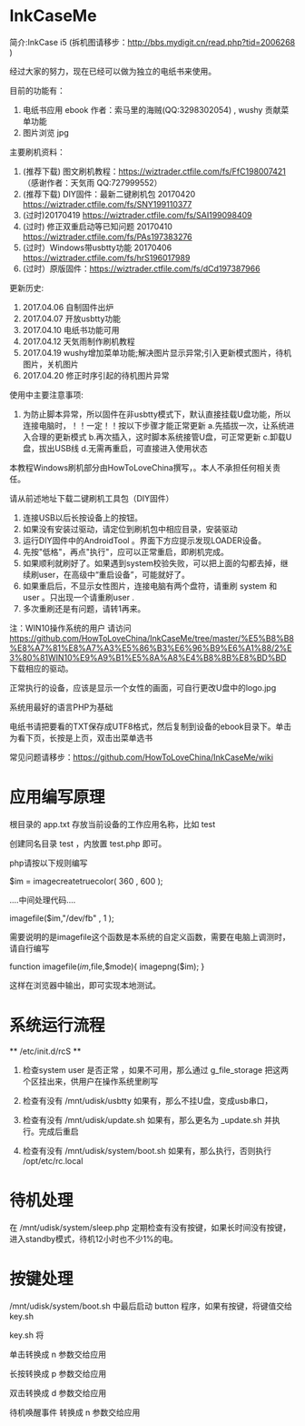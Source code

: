 # InkCaseMe

简介:InkCase i5  (拆机图请移步：http://bbs.mydigit.cn/read.php?tid=2006268 )

经过大家的努力，现在已经可以做为独立的电纸书来使用。

目前的功能有：

1. 电纸书应用 ebook  作者：索马里的海贼(QQ:3298302054) , wushy 贡献菜单功能
2. 图片浏览   jpg 

主要刷机资料：
1. (推荐下载) 图文刷机教程：https://wiztrader.ctfile.com/fs/FfC198007421 （感谢作者：天気雨 QQ:727999552）
2. (推荐下载) DIY固件：最新二键刷机包 20170420 https://wiztrader.ctfile.com/fs/SNY199110377
3. (过时)20170419 https://wiztrader.ctfile.com/fs/SAI199098409
4. (过时) 修正双重启动等已知问题 20170410 https://wiztrader.ctfile.com/fs/PAs197383276
5. (过时）Windows带usbtty功能  20170406 https://wiztrader.ctfile.com/fs/hrS196017989
6. (过时）原版固件：https://wiztrader.ctfile.com/fs/dCd197387966

更新历史:
1. 2017.04.06 自制固件出炉
2. 2017.04.07 开放usbtty功能
3. 2017.04.10 电纸书功能可用
4. 2017.04.12 天気雨制作刷机教程
5. 2017.04.19 wushy增加菜单功能;解决图片显示异常;引入更新模式图片，待机图片，关机图片
6. 2017.04.20 修正时序引起的待机图片异常

使用中主要注意事项:
1. 为防止脚本异常，所以固件在非usbtty模式下，默认直接挂载U盘功能，所以连接电脑时，！！一定！！按以下步骤才能正常更新
   a.先插拔一次，让系统进入合理的更新模式
   b.再次插入，这时脚本系统接管U盘，可正常更新
   c.卸载U盘，拔出USB线
   d.无需再重启，可直接进入使用状态




本教程Windows刷机部分由HowToLoveChina撰写，。本人不承担任何相关责任。

请从前述地址下载二键刷机工具包（DIY固件） 

1. 连接USB以后长按设备上的按钮。
2. 如果没有安装过驱动，请定位到刷机包中相应目录，安装驱动
3. 运行DIY固件中的AndroidTool 。界面下方应提示发现LOADER设备。
4. 先按"低格"，再点"执行"，应可以正常重启，即刷机完成。
5. 如果顺利就刷好了。如果遇到system校验失败，可以把上面的勾都去掉，继续刷user，在高级中“重启设备”，可能就好了。
6. 如果重启后，不显示女性图片，连接电脑有两个盘符，请重刷 system 和 user 。只出现一个请重刷user .
7. 多次重刷还是有问题，请转1再来。

注：WIN10操作系统的用户 请访问 https://github.com/HowToLoveChina/InkCaseMe/tree/master/%E5%B8%B8%E8%A7%81%E8%A7%A3%E5%86%B3%E6%96%B9%E6%A1%88/2%E3%80%81WIN10%E9%A9%B1%E5%8A%A8%E4%B8%8B%E8%BD%BD  下载相应的驱动。

正常执行的设备，应该是显示一个女性的画面，可自行更改U盘中的logo.jpg 

系统用最好的语言PHP为基础

电纸书请把要看的TXT保存成UTF8格式，然后复制到设备的ebook目录下。单击为看下页，长按是上页，双击出菜单选书



常见问题请移步：https://github.com/HowToLoveChina/InkCaseMe/wiki


# 应用编写原理 

根目录的 app.txt 存放当前设备的工作应用名称，比如 test 

创建同名目录 test  ，内放置  test.php 即可。

php请按以下规则编写

$im = imagecreatetruecolor( 360 , 600 );

....中间处理代码....

imagefile($im,"/dev/fb" , 1 );

需要说明的是imagefile这个函数是本系统的自定义函数，需要在电脑上调测时，请自行编写

function imagefile($im,$file,$mode){
   imagepng($im); 
}

这样在浏览器中输出，即可实现本地测试。



# 系统运行流程 

** /etc/init.d/rcS **
1.   检查system user 是否正常 ，如果不可用，那么通过 g_file_storage 把这两个区挂出来，供用户在操作系统里刷写

2.   检查有没有 /mnt/udisk/usbtty 如果有，那么不挂U盘，变成usb串口，

3.   检查有没有 /mnt/udisk/update.sh 如果有，那么更名为  _update.sh 并执行。完成后重启

4.   检查有没有 /mnt/udisk/system/boot.sh 如果有，那么执行，否则执行  /opt/etc/rc.local


# 待机处理 

在 /mnt/udisk/system/sleep.php 定期检查有没有按键，如果长时间没有按键，进入standby模式，待机12小时也不少1%的电。


# 按键处理 

/mnt/udisk/system/boot.sh 中最后启动  button 程序，如果有按键，将键值交给 key.sh 

key.sh 将 

单击转换成 n 参数交给应用

长按转换成 p 参数交给应用

双击转换成 d 参数交给应用

待机唤醒事件 转换成 n 参数交给应用 


